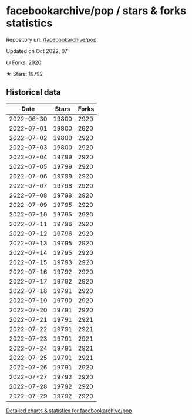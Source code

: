 # facebookarchive/pop / stars & forks statistics

Repository url: [/facebookarchive/pop](https://github.com/facebookarchive/pop)

Updated on Oct 2022, 07

☋ Forks: 2920

★ Stars: 19792

## Historical data
| Date | Stars | Forks |
|------|-------|-------|
| 2022-06-30 | 19800 | 2920 | 
| 2022-07-01 | 19800 | 2920 | 
| 2022-07-02 | 19800 | 2920 | 
| 2022-07-03 | 19800 | 2920 | 
| 2022-07-04 | 19799 | 2920 | 
| 2022-07-05 | 19799 | 2920 | 
| 2022-07-06 | 19799 | 2920 | 
| 2022-07-07 | 19798 | 2920 | 
| 2022-07-08 | 19798 | 2920 | 
| 2022-07-09 | 19795 | 2920 | 
| 2022-07-10 | 19795 | 2920 | 
| 2022-07-11 | 19796 | 2920 | 
| 2022-07-12 | 19796 | 2920 | 
| 2022-07-13 | 19795 | 2920 | 
| 2022-07-14 | 19795 | 2920 | 
| 2022-07-15 | 19793 | 2920 | 
| 2022-07-16 | 19792 | 2920 | 
| 2022-07-17 | 19792 | 2920 | 
| 2022-07-18 | 19791 | 2920 | 
| 2022-07-19 | 19790 | 2920 | 
| 2022-07-20 | 19791 | 2920 | 
| 2022-07-21 | 19791 | 2921 | 
| 2022-07-22 | 19791 | 2921 | 
| 2022-07-23 | 19791 | 2921 | 
| 2022-07-24 | 19791 | 2921 | 
| 2022-07-25 | 19791 | 2921 | 
| 2022-07-26 | 19791 | 2920 | 
| 2022-07-27 | 19792 | 2920 | 
| 2022-07-28 | 19792 | 2920 | 
| 2022-07-29 | 19792 | 2920 | 


[Detailed charts & statistics for facebookarchive/pop](https://reviewgithub.com/rep/facebookarchive/pop)
